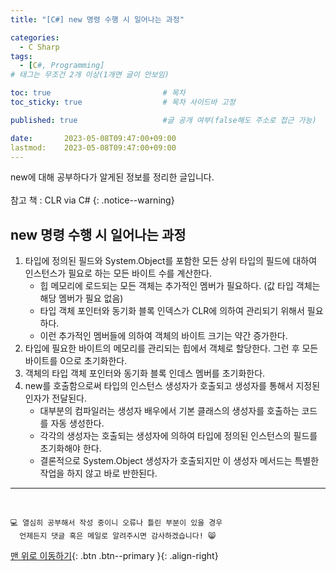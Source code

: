 ```yaml
---
title: "[C#] new 명령 수행 시 일어나는 과정"

categories:
  - C Sharp
tags:
  - [C#, Programming]
# 태그는 무조건 2개 이상(1개면 글이 안보임)

toc: true                         # 목차
toc_sticky: true                  # 목차 사이드바 고정

published: true                   #글 공개 여부(false해도 주소로 접근 가능)

date:       2023-05-08T09:47:00+09:00
lastmod:    2023-05-08T09:47:00+09:00
---
```


<!-- description : 25자에서 160자 사이 -->
new에 대해 공부하다가 알게된 정보를 정리한 글입니다.<br>  
참고 책 : CLR via C#
{: .notice--warning}

## new 명령 수행 시 일어나는 과정

1. 타입에 정의된 필드와 System.Object를 포함한 모든 상위 타입의 필드에 대하여 인스턴스가 필요로 하는 모든 바이트 수를 계산한다.
   - 힙 메모리에 로드되는 모든 객체는 추가적인 멤버가 필요하다. (값 타입 객체는 해당 멤버가 필요 없음)
   - 타입 객체 포인터와 동기화 블록 인덱스가 CLR에 의하여 관리되기 위해서 필요하다.
   - 이런 추가적인 멤버들에 의하여 객체의 바이트 크기는 약간 증가한다.
2. 타입에 필요한 바이트의 메모리를 관리되는 힙에서 객체로 할당한다. 그런 후 모든 바이트를 0으로 초기화한다.
3. 객체의 타입 객체 포인터와 동기화 블록 인데스 멤버를 초기화한다.
4. new를 호출함으로써 타입의 인스턴스 생성자가 호출되고 생성자를 통해서 지정된 인자가 전달된다.
   - 대부분의 컴파일러는 생성자 배우에서 기본 클래스의 생성자를 호출하는 코드를 자동 생성한다.
   - 각각의 생성자는 호출되는 생성자에 의하여 타입에 정의된 인스턴스의 필드를 초기화해야 한다.
   - 결론적으로 System.Object 생성자가 호출되지만 이 생성자 메서드는 특별한 작업을 하지 않고 바로 반한된다.

***
<br>

    💻 열심히 공부해서 작성 중이니 오류나 틀린 부분이 있을 경우 
      언제든지 댓글 혹은 메일로 알려주시면 감사하겠습니다! 😸


[맨 위로 이동하기](#){: .btn .btn--primary }{: .align-right}